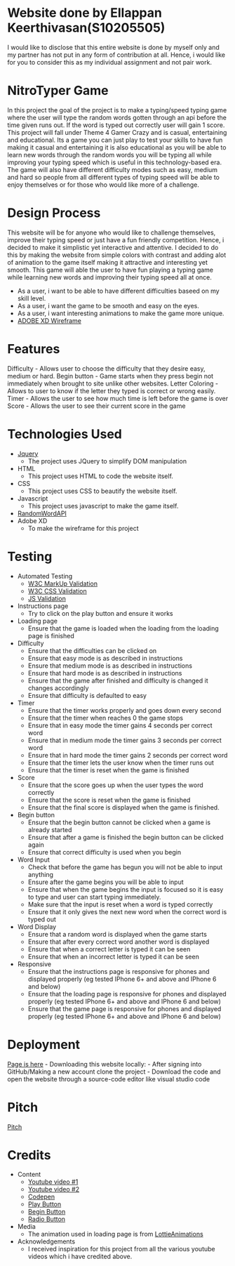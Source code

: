 # Website done by Ellappan Keerthivasan(S10205505)
I would like to disclose that this entire website is done by myself only and my partner has not put in any form of contribution at all. Hence, i would like for you to consider this as my individual assignment and not pair work.
# NitroTyper Game
In this project the goal of the project is to make a typing/speed typing game where the user will type the random words gotten through an api before the time given runs out. If the word is typed out correctly user will gain 1 score. This project will fall under Theme 4 Gamer Crazy and is casual, entertaining and educational. Its a game you can just play to test your skills to have fun making it casual and entertaining it is also educational as you will be able to learn new words through the random words you will be typing all while improving your typing speed which is useful in this technology-based era. The game will also have different difficulty modes such as easy, medium and hard so people from all different types of typing speed will be able to enjoy themselves or for those who would like more of a challenge.
# Design Process
This website will be for anyone who would like to challenge themselves, improve their typing speed or just have a fun friendly competition. Hence, i decided to make it simplistic yet interactive and attentive. I decided to do this by making the website from simple colors with contrast and adding alot of animation to the game itself making it attractive and interesting yet smooth. This game will able the user to have fun playing a typing game while learning new words and improving their typing speed all at once.
- As a user, i want to be able to have different difficulties baseed on my skill level.
- As a user, i want the game to be smooth and easy on the eyes.
- As a user, i want interesting animations to make the game more unique.
- [ADOBE XD Wireframe](https://xd.adobe.com/view/b9c97b7a-c4ff-4405-ab44-d11395ed72df-ec9a/)
# Features
Difficulty -  Allows user to choose the difficulty that they desire easy, medium or hard.
Begin button - Game starts when they press begin not immediately when brought to site unlike other websites.
Letter Coloring - Allows to user to know if the letter they typed is correct or wrong easily.
Timer - Allows the user to see how much time is left before the game is over
Score - Allows the user to see their current score in the game
# Technologies Used
- [Jquery](https://jquery.com/)
    - The project uses JQuery to simplify DOM manipulation
- HTML
    - This project uses HTML to code the website itself.
- CSS
    - This project uses CSS to beautify the website itself.
- Javascript
    - This project uses javascript to make the game itself.
- [RandomWordAPI](https://random-word-api.herokuapp.com/home)
- Adobe XD
    - To make the wireframe for this project
# Testing
- Automated Testing
    - [W3C MarkUp Validation](https://validator.w3.org)
    - [W3C CSS Validation](https://jigsaw.w3.org/css-validator/)
    - [JS Validation](https://jshint.com/)
- Instructions page
    - Try to click on the play button and ensure it works
- Loading page
    - Ensure that the game is loaded when the loading from the loading page is finished
- Difficulty
    - Ensure that the difficulties can be clicked on
    - Ensure that easy mode is as described in instructions
    - Ensure that medium mode is as described in instructions
    - Ensure that hard mode is as described in instructions
    - Ensure that the game after finished and difficulty is changed it changes accordingly
    - Ensure that difficulty is defaulted to easy
- Timer
    - Ensure that the timer works properly and goes down every second
    - Ensure that the timer when reaches 0 the game stops
    - Ensure that in easy mode the timer gains 4 seconds per correct word
    - Ensure that in medium mode the timer gains 3 seconds per correct word
    - Ensure that in hard mode the timer gains 2 seconds per correct word
    - Ensure that the timer lets the user know when the timer runs out
    - Ensure that the timer is reset when the game is finished
- Score
    - Ensure that the score goes up when the user types the word correctly
    - Ensure that the score is reset when the game is finished
    - Ensure that the final score is displayed when the game is finished.
- Begin button
    - Ensure that the begin button cannot be clicked when a game is already started
    - Ensure that after a game is finished the begin button can be clicked again
    - Ensure that correct difficulty is used when you begin
- Word Input
    - Check that before the game has begun you will not be able to input anything
    - Ensure after the game begins you will be able to input
    - Ensure that when the game begins the input is focused so it is easy to type and user can start typing immediately.
    - Make sure that the input is reset when a word is typed correctly
    - Ensure that it only gives the next new word when the correct word is typed out
- Word Display
    - Ensure that a random word is displayed when the game starts
    - Ensure that after every correct word another word is displayed
    - Ensure that when a correct letter is typed it can be seen
    - Ensure that when an incorrect letter is typed it can be seen
- Responsive
    - Ensure that the instructions page is responsive for phones and displayed properly (eg tested IPhone 6+ and above and IPhone 6 and below)
    - Ensure that the loading page is responsive for phones and displayed properly (eg tested IPhone 6+ and above and IPhone 6 and below)
    - Ensure that the game page is responsive for phones and displayed properly (eg tested IPhone 6+ and above and IPhone 6 and below)
# Deployment
[Page is here](https://supernovav2.github.io/IDAssignment3TypingGame/)
    - Downloading this website locally:
        - After signing into GitHub/Making a new account clone the project
        - Download the code and open the website through a source-code editor like visual studio code
# Pitch
[Pitch](https://drive.google.com/file/d/1_MYyBaQS3opBx5nb5PMNOe58zHJ2xsmZ/view?usp=sharing)
# Credits
- Content
    - [Youtube video #1](https://www.youtube.com/watch?v=R-7eQIHRszQ)
    - [Youtube video #2](https://www.youtube.com/watch?v=Yw-SYSG-028)
    - [Codepen](https://codepen.io/VonHeikemen/pen/yLNzGEo)
    - [Play Button](https://codepen.io/Krar/pen/qYLzXN)
    - [Begin Button](https://www.fabriziovanmarciano.com/button-styles/)
    - [Radio Button](https://markheath.net/post/customize-radio-button-css)
- Media
    - The animation used in loading page is from [LottieAnimations](https://lottiefiles.com/)
- Acknowledgements
    - I received inspiration for this project from all the various youtube videos which i have credited above.
